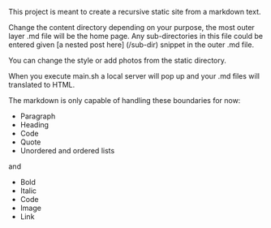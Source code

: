 This project is meant to create a recursive static site from a markdown text. 

Change the content directory depending on your purpose, the most outer layer .md file will be the home page. 
Any sub-directories in this file could be entered given [a nested post here] (/sub-dir) snippet in the outer .md file. 

You can change the style or add photos from the static directory. 

When you execute main.sh a local server will pop up and your .md files will translated to HTML. 

The markdown is only capable of handling these boundaries for now:
* Paragraph
* Heading
* Code
* Quote
* Unordered and ordered lists 

and 

* Bold
* Italic
* Code
* Image
* Link



